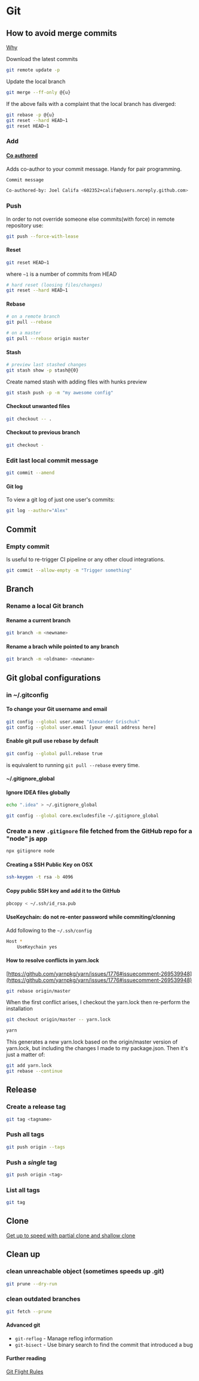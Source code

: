 # Git

## How to avoid merge commits

[Why](https://stackoverflow.com/questions/6406762/why-am-i-merging-remote-tracking-branch-origin-develop-into-develop)

Download the latest commits

```bash
git remote update -p
```

Update the local branch

```bash
git merge --ff-only @{u}
```

If the above fails with a complaint that the local branch has diverged:

```bash
git rebase -p @{u}
git reset --hard HEAD~1
git reset HEAD~1
```

### Add

#### [Co authored](https://blog.github.com/2018-01-29-commit-together-with-co-authors/)

Adds co-author to your commit message. Handy for pair programming.

```bash
Commit message

Co-authored-by: Joel Califa <602352+califa@users.noreply.github.com>
```

### Push

In order to not override someone else commits(with force) in remote repository use:

```bash
git push --force-with-lease
```

#### Reset

```bash
git reset HEAD~1
```

where `~1` is a number of commits from HEAD

```bash
# hard reset (loosing files/changes)
git reset --hard HEAD~1
```

#### Rebase

```bash
# on a remote branch
git pull --rebase

# on a master
git pull --rebase origin master
```

#### Stash

```bash
# preview last stashed changes
git stash show -p stash@{0}
```

Create named stash with adding files with hunks preview

```bash
git stash push -p -m "my awesome config"
```

#### Checkout unwanted files

```bash
git checkout -- .
```

#### Checkout to previous branch

```bash
git checkout -
```

### Edit last local commit message

```bash
git commit --amend
```

#### Git log

To view a git log of just one user's commits:

```bash
git log --author="Alex"
```

## Commit

### Empty commit

Is useful to re-trigger CI pipeline or any other cloud integrations.

```bash
git commit --allow-empty -m "Trigger something"
```

## Branch

### Rename a local Git branch

#### Rename a current branch

```bash
git branch -m <newname>
```

#### Rename a brach while pointed to any branch

```bash
git branch -m <oldname> <newname>
```

## Git global configurations

### in ~/.gitconfig

#### To change your Git **username** and **email**

```bash
git config --global user.name "Alexander Grischuk"
git config --global user.email [your email address here]
```

#### Enable git pull use rebase by default

```bash
git config --global pull.rebase true
```

is equivalent to running `git pull --rebase` every time.

#### ~/.gitignore_global

#### Ignore IDEA files globally

```bash
echo ".idea" > ~/.gitignore_global

git config --global core.excludesfile ~/.gitignore_global
```

### Create a new `.gitignore` file fetched from the GitHub repo for a "node" js app

```bash
npx gitignore node
```

#### Creating a SSH Public Key on OSX

```bash
ssh-keygen -t rsa -b 4096
```

#### Copy public SSH key and add it to the GitHub

```bash
pbcopy < ~/.ssh/id_rsa.pub
```

#### UseKeychain: do not re-enter password while commiting/clonning

Add following to the `~/.ssh/config`

```bash
Host *
    UseKeychain yes
```

#### How to resolve conflicts in yarn.lock

[https://github.com/yarnpkg/yarn/issues/1776#issuecomment-269539948](https://github.com/yarnpkg/yarn/issues/1776#issuecomment-269539948)

```bash
git rebase origin/master
```

When the first conflict arises, I checkout the yarn.lock then re-perform the installation

```bash
git checkout origin/master -- yarn.lock

yarn
```

This generates a new yarn.lock based on the origin/master version of yarn.lock, but including the changes I made to my package.json. Then it's just a matter of:

```bash
git add yarn.lock
git rebase --continue
```

## Release

### Create a release tag

```bash
git tag <tagname>
```

### Push all tags

```bash
git push origin --tags
```

### Push a _single_ tag

```bash
git push origin <tag>
```

### List all tags

```bash
git tag
```

## Clone

[Get up to speed with partial clone and shallow clone](https://github.blog/2020-12-21-get-up-to-speed-with-partial-clone-and-shallow-clone/)

## Clean up

### clean unreachable object (sometimes speeds up .git)

```bash
git prune --dry-run
```

### clean outdated branches

```bash
git fetch --prune
```

#### Advanced git

- `git-reflog` - Manage reflog information
- `git-bisect` - Use binary search to find the commit that introduced a bug

#### Further reading

[Git Flight Rules](https://github.com/k88hudson/git-flight-rules/)

